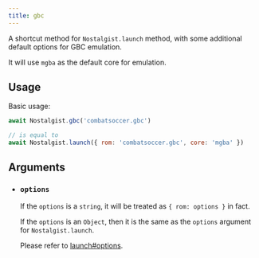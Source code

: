 ```yaml
---
title: gbc
---
```


A shortcut method for `Nostalgist.launch` method, with some additional default options for GBC emulation.

It will use `mgba` as the default core for emulation.

## Usage
Basic usage:
```js
await Nostalgist.gbc('combatsoccer.gbc')

// is equal to
await Nostalgist.launch({ rom: 'combatsoccer.gbc', core: 'mgba' })
```

## Arguments
+ ### `options`
  If the `options` is a `string`, it will be treated as `{ rom: options }` in fact.

  If the `options` is an `Object`, then it is the same as the `options` argument for `Nostalgist.launch`.

  Please refer to [launch#options](/apis/launch/#options).
